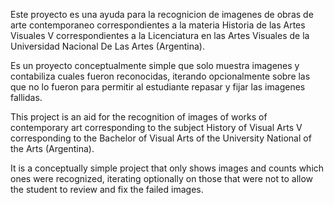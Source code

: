 Este proyecto es una ayuda para la recognicion de imagenes de obras de arte contemporaneo correspondientes a la
materia Historia de las Artes Visuales V correspondientes a la Licenciatura en las Artes Visuales de la Universidad 
Nacional De Las Artes (Argentina).

Es un proyecto conceptualmente simple que solo muestra imagenes y contabiliza cuales fueron reconocidas, iterando 
opcionalmente sobre las que no lo fueron para permitir al estudiante repasar y fijar las imagenes fallidas. 

This project is an aid for the recognition of images of works of contemporary art corresponding to the
subject History of Visual Arts V corresponding to the Bachelor of Visual Arts of the University
National of the Arts (Argentina).

It is a conceptually simple project that only shows images and counts which ones were recognized, iterating
optionally on those that were not to allow the student to review and fix the failed images.

